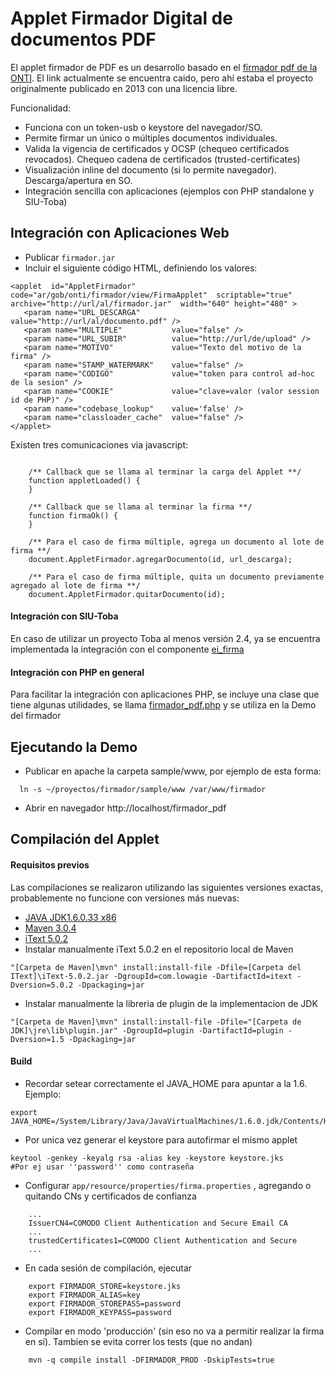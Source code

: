 # Applet Firmador Digital de documentos PDF 

El applet firmador de PDF es un desarrollo basado en el [firmador pdf de la ONTI](http://cluster.softwarepublico.gob.ar/redmine/projects/firmador-digital). El link actualmente se encuentra caido, pero ahí estaba el proyecto originalmente publicado en 2013 con una licencia libre.

Funcionalidad:
* Funciona con un token-usb o keystore del navegador/SO.
* Permite firmar un único o múltiples documentos individuales.
* Valida la vigencia de certificados y OCSP (chequeo certificados revocados). Chequeo cadena de certificados (trusted-certificates)
* Visualización inline del documento (si lo permite navegador). Descarga/apertura en SO.
* Integración sencilla con aplicaciones (ejemplos con PHP standalone y SIU-Toba)


## Integración con Aplicaciones Web
* Publicar `firmador.jar`
* Incluir el siguiente código HTML, definiendo los valores:

```
<applet  id="AppletFirmador" code="ar/gob/onti/firmador/view/FirmaApplet"  scriptable="true"  archive="http://url/al/firmador.jar"  width="640"	height="480" >
   <param name="URL_DESCARGA"	 	value="http://url/al/documento.pdf" />
   <param name="MULTIPLE"	 		value="false" />
   <param name="URL_SUBIR"			value="http://url/de/upload" />
   <param name="MOTIVO"  			value="Texto del motivo de la firma" />
   <param name="STAMP_WATERMARK"  	value="false" />
   <param name="CODIGO" 			value="token para control ad-hoc de la sesion" />
   <param name="COOKIE"             value="clave=valor (valor session id de PHP)" />
   <param name="codebase_lookup"    value='false' />
   <param name="classloader_cache" 	value="false" />
</applet>
```

Existen tres comunicaciones via javascript:
```

	/** Callback que se llama al terminar la carga del Applet **/
	function appletLoaded() {
	}
		
	/** Callback que se llama al terminar la firma **/
	function firmaOk() {
	}
		
	/** Para el caso de firma múltiple, agrega un documento al lote de firma **/
	document.AppletFirmador.agregarDocumento(id, url_descarga);
		
	/** Para el caso de firma múltiple, quita un documento previamente agregado al lote de firma **/
	document.AppletFirmador.quitarDocumento(id);
```

#### Integración con SIU-Toba
En caso de utilizar un proyecto Toba al menos versión 2.4, ya se encuentra implementada la integración con el  componente [ei_firma](https://repositorio.siu.edu.ar/trac/toba/wiki/Referencia/Objetos/ei_firma)

#### Integración con PHP en general
Para facilitar la integración con aplicaciones PHP, se incluye una clase que tiene algunas utilidades, 
se llama [firmador_pdf.php](https://github.com/SIU-Toba/firmador/blob/master/sample/www/caso_unico_pdf.php) y se utiliza en la Demo del firmador

## Ejecutando la Demo
* Publicar en apache la carpeta sample/www, por ejemplo de esta forma:
```
  ln -s ~/proyectos/firmador/sample/www /var/www/firmador
```
* Abrir en navegador http://localhost/firmador_pdf

## Compilación del Applet
#### Requisitos previos
Las compilaciones se realizaron utilizando las siguientes versiones exactas, probablemente no funcione con versiones más nuevas:
* [JAVA JDK1.6.0.33 x86](http://www.oracle.com/technetwork/java/javase/archive-139210.html)
* [Maven 3.0.4](http://maven.apache.org/download.html)
* [iText 5.0.2](http://olex.openlogic.com/packages/itext/5.0.2)
* Instalar manualmente iText 5.0.2 en el repositorio local de Maven
```
"[Carpeta de Maven]\mvn" install:install-file -Dfile=[Carpeta del IText]\iText-5.0.2.jar -DgroupId=com.lowagie -DartifactId=itext -Dversion=5.0.2 -Dpackaging=jar
```
* Instalar manualmente la libreria de plugin de la implementacion de JDK
```
"[Carpeta de Maven]\mvn" install:install-file -Dfile="[Carpeta de JDK]\jre\lib\plugin.jar" -DgroupId=plugin -DartifactId=plugin -Dversion=1.5 -Dpackaging=jar
```

#### Build
* Recordar setear correctamente el JAVA_HOME para apuntar a la 1.6. Ejemplo:
```
export JAVA_HOME=/System/Library/Java/JavaVirtualMachines/1.6.0.jdk/Contents/Home
```
* Por unica vez generar el keystore para autofirmar el mismo applet
```
keytool -genkey -keyalg rsa -alias key -keystore keystore.jks
#Por ej usar ''password'' como contraseña
```
* Configurar `app/resource/properties/firma.properties` , agregando o quitando CNs y certificados de confianza
```
	...
	IssuerCN4=COMODO Client Authentication and Secure Email CA
	...
	trustedCertificates1=COMODO Client Authentication and Secure
	...
```
* En cada sesión de compilación, ejecutar
```
	export FIRMADOR_STORE=keystore.jks
	export FIRMADOR_ALIAS=key
	export FIRMADOR_STOREPASS=password
	export FIRMADOR_KEYPASS=password
```
* Compilar en modo 'producción' (sin eso no va a permitir realizar la firma en sí). Tambien se evita correr los tests (que no andan)
```
	mvn -q compile install -DFIRMADOR_PROD -DskipTests=true
```

